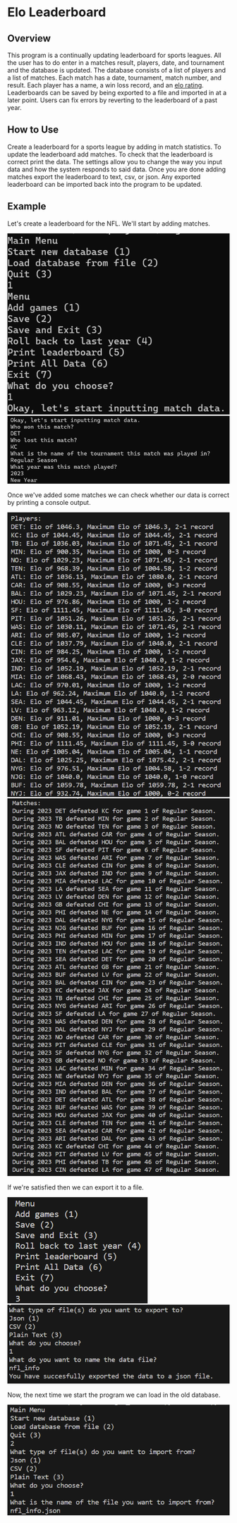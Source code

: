 # Elo Leaderboard
## Overview
This program is a continually updating leaderboard for sports leagues. All the user has to do enter in a matches result, players, date, and tournament and the database is updated. The database consists of a list of players and a list of matches. Each match has a date, tournament, match number, and result. Each player has a name, a win loss record, and an [elo rating](https://en.wikipedia.org/wiki/Elo_rating_system). Leaderboards can be saved by being exported to a file and imported in at a later point. Users can fix errors by reverting to the leaderboard of a past year. 
## How to Use
Create a leaderboard for a sports league by adding in match statistics. To update the leaderboard add matches. To check that the leaderboard is correct print the data. The settings allow you to change the way you input data and how the system responds to said data. Once you are done adding matches export the leaderboard to text, csv, or json. Any exported leaderboard can be imported back into the program to be updated.
## Example

Let's create a leaderboard for the NFL. We'll start by adding matches. 

![](images/demo_1.png)
![](images/demo_2.png)

Once we've added some matches we can check whether our data is correct by printing a console output.

![](images/demo_3.png)![](images/demo_4.png) 

If we're satisfied then we can export it to a file. 

![](images/demo_5.png)
![](images/demo_6.png)

Now, the next time we start the program we can load in the old database. 

![](images/demo_7.png)
